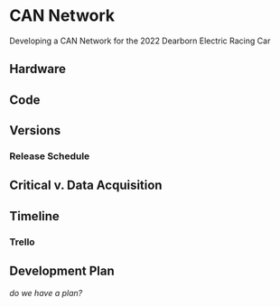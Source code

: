 # CAN Network

Developing a CAN Network for the 2022 Dearborn Electric Racing Car

## Hardware

## Code

## Versions

### Release Schedule

## Critical v. Data Acquisition

## Timeline

### Trello

## Development Plan
_do we have a plan?_
